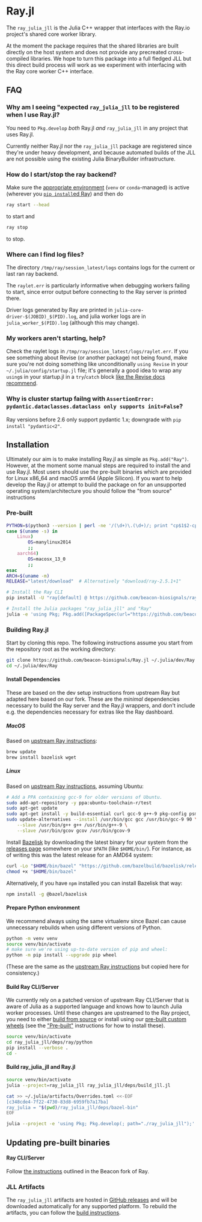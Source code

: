 # Ray.jl

The `ray_julia_jll` is the Julia C++ wrapper that interfaces with the Ray.io project's shared core worker library.

At the moment the package requires that the shared libraries are built directly on the host system and does not provide any precreated cross-compiled libraries. We hope to turn this package into a full fledged JLL but this direct build process will work as we experiment with interfacing with the Ray core worker C++ interface.


## FAQ

### Why am I seeing "expected `ray_julia_jll` to be registered when I use Ray.jl?

You need to `Pkg.develop` _both_ Ray.jl _and_ `ray_julia_jll` in any project that uses Ray.jl.

Currently neither Ray.jl nor the `ray_julia_jll` package are registered since they're under heavy development, and because automated builds of the JLL are not possible using the existing Julia BinaryBuilder infrastructure.

### How do I start/stop the ray backend?

Make sure the [appropriate environment](#prepare-python-environment) (`venv` or `conda`-managed) is active (wherever you [`pip install`ed Ray](#install-ray-cliserver)) and then do

```sh
ray start --head
```

to start and

```sh
ray stop
```

to stop.

### Where can I find log files?

The directory `/tmp/ray/session_latest/logs` contains logs for the current or last ran ray backend.

The `raylet.err` is particularly informative when debugging workers failing to start, since error output before connecting to the Ray server is printed there.

Driver logs generated by Ray are printed in `julia-core-driver-$(JOBID)_$(PID).log`, and julia worker logs are in `julia_worker_$(PID).log` (although this may change).

### My workers aren't starting, help?

Check the raylet logs in `/tmp/ray/session_latest/logs/raylet.err`.  If you see something about Revise (or another package) not being found, make sure you're not doing something like unconditionally `using Revise` in your `~/.julia/config/startup.jl` file; it's generally a good idea to wrap any `using`s in your startup.jl in a `try`/`catch` block [like the Revise docs recommend](https://timholy.github.io/Revise.jl/stable/config/#Using-Revise-by-default-1).

### Why is cluster startup failng with `AssertionError: pydantic.dataclasses.dataclass only supports init=False`?

Ray versions before 2.6 only support pydantic 1.x; downgrade with `pip install "pydantic<2"`.

## Installation

Ultimately our aim is to make installing Ray.jl as simple as `Pkg.add("Ray")`. However, at the moment some manual steps are required to install the and use Ray.jl. Most users should use the pre-built binaries which are provided for Linux x86_64 and macOS arm64 (Apple Silicon). If you want to help develop the Ray.jl or attempt to build the package on for an unsupported operating system/architecture you should follow the "from source" instructions

### Pre-built

```sh
PYTHON=$(python3 --version | perl -ne '/(\d+)\.(\d+)/; print "cp$1$2-cp$1$2"')
case $(uname -s) in
    Linux)
        OS=manylinux2014
        ;;
    aarch64)
        OS=macosx_13_0
        ;;
esac
ARCH=$(uname -m)
RELEASE="latest/download"  # Alternatively "download/ray-2.5.1+1"

# Install the Ray CLI
pip install -U "ray[default] @ https://github.com/beacon-biosignals/ray/releases/$RELEASE/ray-2.5.1-${PYTHON}-${OS}_${ARCH}.whl" "pydantic<2"

# Install the Julia packages "ray_julia_jll" and "Ray"
julia -e 'using Pkg; Pkg.add([PackageSpec(url="https://github.com/beacon-biosignals/Ray.jl", subdir="ray_julia_jll"), PackageSpec(url="https://github.com/beacon-biosignals/Ray.jl")])'
```

### Building Ray.jl

Start by cloning this repo. The following instructions assume you start from the repository root as the working directory:

```sh
git clone https://github.com/beacon-biosignals/Ray.jl ~/.julia/dev/Ray
cd ~/.julia/dev/Ray
```

#### Install Dependencies

These are based on the dev setup instructions from upstream Ray but adapted here based on our fork. These are the _minimal_ dependencies necessary to build the Ray server and the Ray.jl wrappers, and don't include e.g. the dependencies necessary for extras like the Ray dashboard.

##### MacOS

Based on [upstream Ray instructions](https://docs.ray.io/en/releases-2.5.1/ray-contribute/development.html#preparing-to-build-ray-on-macos):

```sh
brew update
brew install bazelisk wget
```

##### Linux

Based on [upstream Ray instructions](https://docs.ray.io/en/releases-2.5.1/ray-contribute/development.html#preparing-to-build-ray-on-linux), assuming Ubuntu:

```sh
# Add a PPA containing gcc-9 for older versions of Ubuntu.
sudo add-apt-repository -y ppa:ubuntu-toolchain-r/test
sudo apt-get update
sudo apt-get install -y build-essential curl gcc-9 g++-9 pkg-config psmisc unzip
sudo update-alternatives --install /usr/bin/gcc gcc /usr/bin/gcc-9 90 \
    --slave /usr/bin/g++ g++ /usr/bin/g++-9 \
    --slave /usr/bin/gcov gcov /usr/bin/gcov-9
```

Install [Bazelisk](https://github.com/bazelbuild/bazelisk#readme) by downloading the latest binary for your system from the [releases page](https://github.com/bazelbuild/bazelisk/releases) somewhere on your `$PATH` (like `$HOME/bin/`).  For instance, as of writing this was the latest release for an AMD64 system:

```sh
curl -Lo "$HOME/bin/bazel" "https://github.com/bazelbuild/bazelisk/releases/download/v1.18.0/bazelisk-linux-amd64"
chmod +x "$HOME/bin/bazel"
```

Alternatively, if you have `npm` installed you can install Bazelisk that way:

```sh
npm install -g @bazel/bazelisk
```

#### Prepare Python environment

We recommend always using the same virtualenv since Bazel can cause unnecessary rebuilds when using different versions of Python.

```sh
python -m venv venv
source venv/bin/activate
# make sure we're using up-to-date version of pip and wheel:
python -m pip install --upgrade pip wheel
```

(These are the same as the [upstream Ray instructions](https://docs.ray.io/en/releases-2.5.1/ray-contribute/development.html#prepare-the-python-environment) but copied here for consistency.)

#### Build Ray CLI/Server

We currently rely on a patched version of upstream Ray CLI/Server that is aware of Julia as a supported language and knows how to launch Julia worker processes. Until these changes are upstreamed to the Ray project, you need to either [build from source](https://github.com/beacon-biosignals/ray/blob/beacon-main/python/README-building-wheels.md) or install using our [pre-built custom wheels](https://github.com/beacon-biosignals/ray/releases) (see the ["Pre-built"](#pre-built) instructions for how to install these).

```sh
source venv/bin/activate
cd ray_julia_jll/deps/ray/python
pip install --verbose .
cd -
```

#### Build ray_julia_jll and Ray.jl

```sh
source venv/bin/activate
julia --project=ray_julia_jll ray_julia_jll/deps/build_jll.jl

cat >> ~/.julia/artifacts/Overrides.toml <<-EOF
[c348cde4-7f22-4730-83d8-6959fb7a17ba]
ray_julia = "$(pwd)/ray_julia_jll/deps/bazel-bin"
EOF

julia --project -e 'using Pkg; Pkg.develop(; path="./ray_julia_jll");'
```

## Updating pre-built binaries

#### Ray CLI/Server

Follow [the instructions](https://github.com/beacon-biosignals/ray/blob/beacon-main/python/README-building-wheels.md) outlined in the Beacon fork of Ray.

### JLL Artifacts

The `ray_julia_jll` artifacts are hosted in [GitHub releases](https://github.com/beacon-biosignals/Ray.jl/releases) and will be downloaded automatically for any supported platform. To rebuild the artifacts, you can follow the [build instructions](./ray_julia_jll/gen/README.md).
